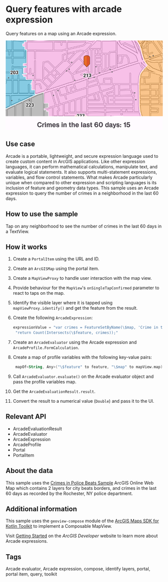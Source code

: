 # Query features with arcade expression

Query features on a map using an Arcade expression.

![QueryFeaturesWithArcadeExpression](query-features-with-arcade-expression.png)

## Use case

Arcade is a portable, lightweight, and secure expression language used to create custom content in ArcGIS applications. Like other expression languages, it can perform mathematical calculations, manipulate text, and evaluate logical statements. It also supports multi-statement expressions, variables, and flow control statements. What makes Arcade particularly unique when compared to other expression and scripting languages is its inclusion of feature and geometry data types. This sample uses an Arcade expression to query the number of crimes in a neighborhood in the last 60 days.

## How to use the sample

Tap on any neighborhood to see the number of crimes in the last 60 days in a TextView.

## How it works

1. Create a `PortalItem` using the URL and ID.
2. Create an `ArcGISMap` using the portal item.
3. Create a `MapViewProxy` to handle user interaction with the map view.
4. Provide behaviour for the `MapView`'s `onSingleTapConfirmed` parameter to react to taps on the map.
5. Identify the visible layer where it is tapped using `mapViewProxy.identify()` and get the feature from the result.
6. Create the following `ArcadeExpression`:

   ```kotlin
   expressionValue = "var crimes = FeatureSetByName(\$map, 'Crime in the last 60 days');\n" +
    "return Count(Intersects(\$feature, crimes));"
   ```

7. Create an `ArcadeEvaluator` using the Arcade expression and `ArcadeProfile.FormCalculation`.
8. Create a map of profile variables with the following key-value pairs:

   ```kotlin
    mapOf<String, Any>("\$feature" to feature, "\$map" to mapView.map)
   ```

9. Call `ArcadeEvaluator.evaluate()` on the Arcade evaluator object and pass the profile variables map.
10. Get the `ArcadeEvaluationResult.result`.
11. Convert the result to a numerical value (`Double`) and pass it to the UI.

## Relevant API

* ArcadeEvaluationResult
* ArcadeEvaluator
* ArcadeExpression
* ArcadeProfile
* Portal
* PortalItem

## About the data

This sample uses the [Crimes in Police Beats Sample](https://www.arcgis.com/home/item.html?id=539d93de54c7422f88f69bfac2aebf7d) ArcGIS Online Web Map which contains 2 layers for city beats borders, and crimes in the last 60 days as recorded by the Rochester, NY police department.

## Additional information

This sample uses the `geoview-compose` module of the [ArcGIS Maps SDK for Kotlin Toolkit](https://developers.arcgis.com/kotlin/toolkit/) to implement a Composable MapView.

Visit [Getting Started](https://developers.arcgis.com/arcade/) on the *ArcGIS Developer* website to learn more about Arcade expressions.

## Tags

Arcade evaluator, Arcade expression, compose, identify layers, portal, portal item, query, toolkit
